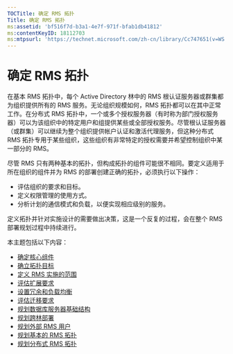 ```yaml
---
TOCTitle: 确定 RMS 拓扑
Title: 确定 RMS 拓扑
ms:assetid: 'bf516f7d-b3a1-4e7f-971f-bfab1db41812'
ms:contentKeyID: 18112703
ms:mtpsurl: 'https://technet.microsoft.com/zh-cn/library/Cc747651(v=WS.10)'
---
```


确定 RMS 拓扑
=============

在基本 RMS 拓扑中，每个 Active Directory 林中的 RMS 根认证服务器或群集都为组织提供所有的 RMS 服务。无论组织规模如何，RMS 拓扑都可以在其中正常工作。在分布式 RMS 拓扑中，一个或多个授权服务器（有时称为部门授权服务器）可以为该组织中的特定用户和组提供某些或全部授权服务。尽管根认证服务器（或群集）可以继续为整个组织提供帐户认证和激活代理服务，但这种分布式 RMS 拓扑专用于某些组织，这些组织有非常特定的授权需要并希望控制组织中某一部分的 RMS。

尽管 RMS 只有两种基本的拓扑，但构成拓扑的组件可能很不相同。要定义适用于所在组织的组件并为 RMS 的部署创建正确的拓扑，必须执行以下操作：

-   评估组织的要求和目标。
-   定义权限管理的使用方式。
-   分析计划的通信模式和负载，以便实现相应级别的服务。

定义拓扑并针对实施设计的需要做出决策，这是一个反复的过程，会在整个 RMS 部署规划过程中持续进行。

本主题包括以下内容：

-   [确定核心组件](https://technet.microsoft.com/c9ec225b-0e51-42f5-aff6-0aecb62e3b27)
-   [确立拓扑目标](https://technet.microsoft.com/8275a04d-3e5b-40b0-be9d-2f31b7aeca6b)
-   [定义 RMS 实施的范围](https://technet.microsoft.com/4b5fe1be-643e-47c4-bf9b-50d1e97108fb)
-   [评估扩展要求](https://technet.microsoft.com/89f0138c-946d-47d7-a286-041d4d9606a8)
-   [设置冗余和负载均衡](https://technet.microsoft.com/162d547c-78a7-4848-b43e-58e481832af2)
-   [评估迁移要求](https://technet.microsoft.com/cec07f45-dc52-4004-860b-5cc33e5fc209)
-   [规划数据库服务器基础结构](https://technet.microsoft.com/b12354bd-3143-4d1f-b5aa-450c4550653c)
-   [规划跨林部署](https://technet.microsoft.com/2dfb40b7-95b1-4362-b32e-72867544b705)
-   [规划外部 RMS 用户](https://technet.microsoft.com/107e1338-4dcf-4ed5-a49d-e875cc883db1)
-   [规划基本的 RMS 拓扑](https://technet.microsoft.com/fec3201e-201f-4faf-910e-fa44132af83d)
-   [规划分布式 RMS 拓扑](https://technet.microsoft.com/8773a1e0-6ac3-41f5-9866-5890cef08d04)
